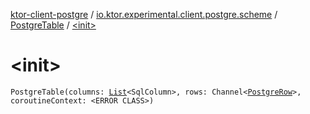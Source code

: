 [ktor-client-postgre](../../index.md) / [io.ktor.experimental.client.postgre.scheme](../index.md) / [PostgreTable](index.md) / [&lt;init&gt;](./-init-.md)

# &lt;init&gt;

`PostgreTable(columns: `[`List`](https://kotlinlang.org/api/latest/jvm/stdlib/kotlin.collections/-list/index.html)`<SqlColumn>, rows: Channel<`[`PostgreRow`](../-postgre-row/index.md)`>, coroutineContext: <ERROR CLASS>)`